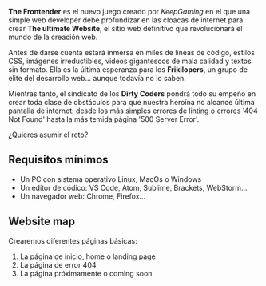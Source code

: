 
**The Frontender** es el nuevo juego creado por *KeepGaming* en el que una simple web developer debe profundizar  en las cloacas de internet para crear **The ultimate Website**, el sitio web definitivo que revolucionará el mundo de la creación web.

Antes de darse cuenta estará inmersa en miles de líneas de código, estilos CSS, imágenes irreductibles, videos gigantescos de mala calidad y textos sin formato. Ella es la última esperanza para los **Frikilopers**, un grupo de elite del desarrollo web... aunque todavía no lo saben.

Mientras tanto, el sindicato de los **Dirty Coders** pondrá todo su empeño  en crear toda clase de obstáculos para que nuestra heroína no alcance última pantalla de internet: desde los más simples errores de linting o errores '404 Not Found' hasta la más temida página '500 Server Error'.

¿Quieres asumir el reto?

## Requisitos mínimos

- Un PC con sistema operativo Linux, MacOs o Windows
- Un editor de códico: VS Code, Atom, Sublime, Brackets, WebStorm...
- Un navegador web: Chrome, Firefox...

## Website map

Crearemos diferentes páginas básicas:

1. La página de inicio, home o landing page
2. La página de error 404
3. La página próximamente o coming soon


